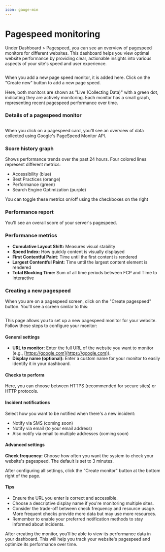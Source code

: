 ```yaml
---
icon: gauge-min
---
```


# Pagespeed monitoring

Under Dashboard > Pagespeed, you can see an overview of pagespeed monitors for different websites. This dashboard helps you view optimal website performance by providing clear, actionable insights into various aspects of your site's speed and user experience.

<figure><img src="../.gitbook/assets/Screenshot 2024-10-03 at 11.37.47 PM (1).png" alt=""><figcaption></figcaption></figure>

When you add a new page speed monitor, it is added here. Click on the "Create new" button to add a new page speed.&#x20;

Here, both monitors are shown as "Live (Collecting Data)" with a green dot, indicating they are actively monitoring. Each monitor has a small graph, representing recent pagespeed performance over time.

### Details of a pagespeed monitor

<figure><img src="../.gitbook/assets/Screenshot 2024-10-03 at 11.41.55 PM.png" alt=""><figcaption></figcaption></figure>

When you click on a pagespeed card, you'll see an overview of data collected using Google's PageSpeed Monitor API.&#x20;

### Score history graph

Shows performance trends over the past 24 hours. Four colored lines represent different metrics:

* Accessibility (blue)
* Best Practices (orange)
* Performance (green)
* Search Engine Optimization (purple)

You can toggle these metrics on/off using the checkboxes on the right

### Performance report

You'll see an overall score of your server's pagespeed.&#x20;

### Performance metrics

* **Cumulative Layout Shift:** Measures visual stability
* **Speed Index:** How quickly content is visually displayed
* **First Contentful Paint:** Time until the first content is rendered
* **Largest Contentful Paint:** Time until the largest content element is rendered
* **Total Blocking Time:** Sum of all time periods between FCP and Time to Interactive

### Creating a new pagespeed&#x20;

When you are on a pagespeed screen, click on the "Create pagespeed" button. You'll see a screen similar to this:&#x20;

<figure><img src="../.gitbook/assets/Screenshot 2024-10-03 at 11.47.41 PM.png" alt=""><figcaption></figcaption></figure>

This page allows you to set up a new pagespeed monitor for your website. Follow these steps to configure your monitor:

#### General settings

* **URL to monitor:** Enter the full URL of the website you want to monitor (e.g., [https://google.com](https://google.com)).
* **Display name (optional):** Enter a custom name for your monitor to easily identify it in your dashboard.

#### Checks to perform

Here, you can choose between HTTPS (recommended for secure sites) or HTTP protocols.

#### Incident notifications&#x20;

Select how you want to be notified when there's a new incident:

* Notify via SMS (coming soon)
* Notify via email (to your email address)
* Also notify via email to multiple addresses (coming soon)

#### Advanced settings

**Check frequency:** Choose how often you want the system to check your website's pagespeed. The default is set to 3 minutes.

After configuring all settings, click the "Create monitor" button at the bottom right of the page.

#### Tips

* Ensure the URL you enter is correct and accessible.
* Choose a descriptive display name if you're monitoring multiple sites.
* Consider the trade-off between check frequency and resource usage. More frequent checks provide more data but may use more resources.
* Remember to enable your preferred notification methods to stay informed about incidents.

After creating the monitor, you'll be able to view its performance data in your dashboard. This will help you track your website's pagespeed and optimize its performance over time.







